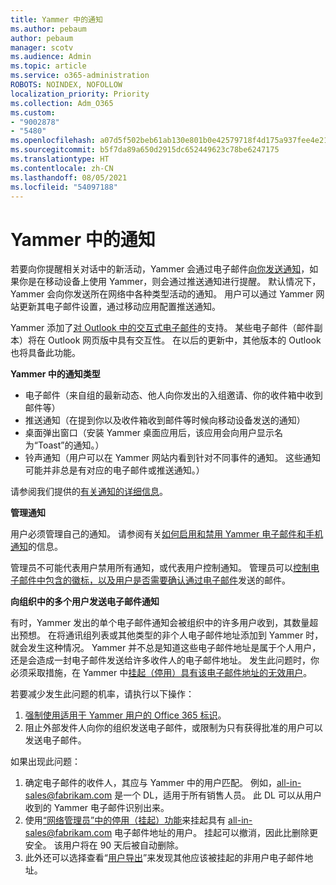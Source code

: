 ```yaml
---
title: Yammer 中的通知
ms.author: pebaum
author: pebaum
manager: scotv
ms.audience: Admin
ms.topic: article
ms.service: o365-administration
ROBOTS: NOINDEX, NOFOLLOW
localization_priority: Priority
ms.collection: Adm_O365
ms.custom:
- "9002878"
- "5480"
ms.openlocfilehash: a07d5f502beb61ab130e801b0e42579718f4d175a937fee4e21ab9f7339dbffd
ms.sourcegitcommit: b5f7da89a650d2915dc652449623c78be6247175
ms.translationtype: HT
ms.contentlocale: zh-CN
ms.lasthandoff: 08/05/2021
ms.locfileid: "54097188"
---
```

# <a name="notifications-in-yammer"></a>Yammer 中的通知

若要向你提醒相关对话中的新活动，Yammer 会通过电子邮件[向你发送通知](https://support.microsoft.com/en-gb/office/enable-or-disable-yammer-email-and-phone-notifications-93e530e0-189f-4768-8f28-7683d48cc996)，如果你是在移动设备上使用 Yammer，则会通过推送通知进行提醒。 默认情况下，Yammer 会向你发送所在网络中各种类型活动的通知。 用户可以通过 Yammer 网站更新其电子邮件设置，通过移动应用配置推送通知。 

Yammer 添加了[对 Outlook 中的交互式电子邮件](https://techcommunity.microsoft.com/t5/outlook-blog/interactive-yammer-emails-in-outlook-on-the-web-are-here/ba-p/1209420)的支持。 某些电子邮件（邮件副本）将在 Outlook 网页版中具有交互性。 在以后的更新中，其他版本的 Outlook 也将具备此功能。

**Yammer 中的通知类型**

- 电子邮件（来自组的最新动态、他人向你发出的入组邀请、你的收件箱中收到邮件等）
- 推送通知（在提到你以及收件箱收到邮件等时候向移动设备发送的通知）
- 桌面弹出窗口（安装 Yammer 桌面应用后，该应用会向用户显示名为“Toast”的通知。）
- 铃声通知（用户可以在 Yammer 网站内看到针对不同事件的通知。 这些通知可能并非总是有对应的电子邮件或推送通知。）

请参阅我们提供的[有关通知的详细信息](https://support.microsoft.com/en-gb/office/enable-or-disable-yammer-email-and-phone-notifications-93e530e0-189f-4768-8f28-7683d48cc996)。

**管理通知**

用户必须管理自己的通知。 请参阅有关[如何启用和禁用 Yammer 电子邮件和手机通知](https://support.microsoft.com/en-gb/office/enable-or-disable-yammer-email-and-phone-notifications-93e530e0-189f-4768-8f28-7683d48cc996)的信息。 

管理员不可能代表用户禁用所有通知，或代表用户控制通知。 管理员可以[控制电子邮件中包含的徽标，以及用户是否需要确认通过电子邮件](https://docs.microsoft.com/yammer/configure-your-yammer-network/configure-email-and-yammer)发送的邮件。

**向组织中的多个用户发送电子邮件通知**

有时，Yammer 发出的单个电子邮件通知会被组织中的许多用户收到，其数量超出预想。 在将通讯组列表或其他类型的非个人电子邮件地址添加到 Yammer 时，就会发生这种情况。 Yammer 并不总是知道这些电子邮件地址是属于个人用户，还是会造成一封电子邮件发送给许多收件人的电子邮件地址。 发生此问题时，你必须采取措施，在 Yammer 中[挂起（停用）具有该电子邮件地址的无效用户](https://docs.microsoft.com/yammer/manage-yammer-users/add-block-or-remove-users#remove-users)。 

若要减少发生此问题的机率，请执行以下操作：

1. [强制使用适用于 Yammer 用户的 Office 365 标识](https://docs.microsoft.com/yammer/configure-your-yammer-network/enforce-office-365-identity)。
2. 阻止外部发件人向你的组织发送电子邮件，或限制为只有获得批准的用户可以发送电子邮件。

如果出现此问题：

1. 确定电子邮件的收件人，其应与 Yammer 中的用户匹配。 例如，all-in-sales@fabrikam.com 是一个 DL，适用于所有销售人员。 此 DL 可以从用户收到的 Yammer 电子邮件识别出来。
2. 使用[“网络管理员”中的停用（挂起）功能](https://docs.microsoft.com/yammer/manage-yammer-users/add-block-or-remove-users#remove-users)来挂起具有 all-in-sales@fabrikam.com 电子邮件地址的用户。 挂起可以撤消，因此比删除更安全。 该用户将在 90 天后被自动删除。
3. 此外还可以选择查看“[用户导出](https://docs.microsoft.com/yammer/manage-security-and-compliance/export-yammer-enterprise-data#ExportUsers)”来发现其他应该被挂起的非用户电子邮件地址。
